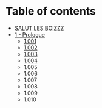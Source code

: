 # Table of contents

* [SALUT LES BOIZZZ](README.md)
* [1 - Prologue](untitled/README.md)
  * [1.001](untitled/1.01.md)
  * [1.002](untitled/debut-histoire.md)
  * [1.003](untitled/1.003.md)
  * [1.004](untitled/1.004.md)
  * 1.005
  * 1.006
  * 1.007
  * 1.008
  * 1.009
  * 1.010

